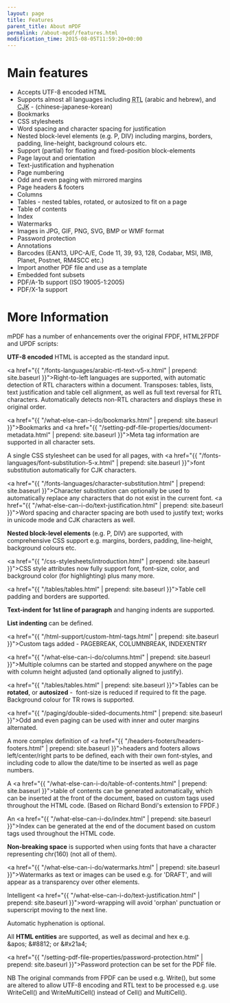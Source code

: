 ```yaml
---
layout: page
title: Features
parent_title: About mPDF
permalink: /about-mpdf/features.html
modification_time: 2015-08-05T11:59:20+00:00
---
```


# Main features

- Accepts UTF-8 encoded HTML
- Supports almost all languages including <acronym title="Right-to-Left document, used for Hebrew and Arabic languages">
  RTL</acronym> (arabic and hebrew), and <acronym title="Chinese-Japanese-Korean languages">
  CJK</acronym> - (chinese-japanese-korean)
- Bookmarks
- CSS stylesheets
- Word spacing and character spacing for justification
- Nested block-level elements (e.g. P, DIV) including margins, borders, padding, line-height, background colours etc.
- Support (partial) for floating and fixed-position block-elements
- Page layout and orientation
- Text-justification and hyphenation
- Page numbering
- Odd and even paging with mirrored margins
- Page headers &amp; footers
- Columns
- Tables - nested tables, rotated, or autosized to fit on a page
- Table of contents
- Index
- Watermarks
- Images in JPG, GIF, PNG, SVG, BMP or WMF format
- Password protection
- Annotations
- Barcodes (EAN13, UPC-A/E, Code 11, 39, 93, 128, Codabar, MSI, IMB, Planet, Postnet, RM4SCC etc.)
- Import another PDF file and use as a template
- Embedded font subsets
- PDF/A-1b support (ISO 19005-1:2005)
- PDF/X-1a support

# More Information

mPDF has a number of enhancements over the original FPDF, HTML2FPDF and UPDF scripts:

**UTF-8 encoded** HTML is accepted as the standard input.

<a href="{{ "/fonts-languages/arabic-rtl-text-v5-x.html" | prepend: site.baseurl }}">Right-to-left languages</a> are supported,
with automatic detection of RTL characters within a document. Transposes: tables, lists, text justification and table cell
alignment, as well as full text reversal for RTL characters. Automatically detects non-RTL characters and displays these in
original order.

<a href="{{ "/what-else-can-i-do/bookmarks.html" | prepend: site.baseurl }}">Bookmarks</a> and
<a href="{{ "/setting-pdf-file-properties/document-metadata.html" | prepend: site.baseurl }}">Meta tag information</a>
are supported in all character sets.

A single CSS stylesheet can be used for all pages, with
<a href="{{ "/fonts-languages/font-substitution-5-x.html" | prepend: site.baseurl }}">font substitution</a> automatically
for CJK characters.

<a href="{{ "/fonts-languages/character-substitution.html" | prepend: site.baseurl }}">Character substitution</a>
can optionally be used to automatically replace any characters that do not exist in the current font.
<a href="{{ "/what-else-can-i-do/text-justification.html" | prepend: site.baseurl }}">Word spacing and character
	spacing</a> are both used to justify text; works in unicode mode and CJK characters as well.

**Nested block-level elements** (e.g. P, DIV) are supported, with comprehensive CSS support e.g. margins, borders,
padding, line-height, background colours etc.

<a href="{{ "/css-stylesheets/introduction.html" | prepend: site.baseurl }}">CSS style attributes</a> now fully support
font, font-size, color, and background color (for highlighting) plus many more.

<a href="{{ "/tables/tables.html" | prepend: site.baseurl }}">Table</a> cell padding and borders are supported.

**Text-indent for 1st line of paragraph** and hanging indents are supported.

**List indenting** can be defined.

<a href="{{ "/html-support/custom-html-tags.html" | prepend: site.baseurl }}">Custom tags</a> added - PAGEBREAK,
COLUMNBREAK, INDEXENTRY

<a href="{{ "/what-else-can-i-do/columns.html" | prepend: site.baseurl }}">Multiple columns</a> can be started
and stopped anywhere on the page with column height adjusted (and optionally aligned to justify).

<a href="{{ "/tables/tables.html" | prepend: site.baseurl }}">Tables</a> can be **rotated**, or **autosized** - 
font-size is reduced if required to fit the page. Background colour for TR rows is supported.

<a href="{{ "/paging/double-sided-documents.html" | prepend: site.baseurl }}">Odd and even paging</a> can be used
with inner and outer margins alternated.

A more complex definition of <a href="{{ "/headers-footers/headers-footers.html" | prepend: site.baseurl }}">headers
and footers</a> allows left/center/right parts to be defined, each with their own font-styles, and including code to
allow the date/time to be inserted as well as page numbers.

A <a href="{{ "/what-else-can-i-do/table-of-contents.html" | prepend: site.baseurl }}">table of contents</a> can be
generated automatically, which can be inserted at the front of the document, based on custom tags used throughout
the HTML code. (Based on Richard Bondi's extension to FPDF.)

An <a href="{{ "/what-else-can-i-do/index.html" | prepend: site.baseurl }}">Index</a> can be generated at the end
of the document based on custom tags used throughout the HTML code.

**Non-breaking space** is supported when using fonts that have a character representing chr(160) (not all of them). 

<a href="{{ "/what-else-can-i-do/watermarks.html" | prepend: site.baseurl }}">Watermarks</a> as text or images can be
used e.g. for 'DRAFT', and will appear as a transparency over other elements.

Intelligent <a href="{{ "/what-else-can-i-do/text-justification.html" | prepend: site.baseurl }}">word-wrapping</a>
will avoid 'orphan' punctuation or superscript moving to the next line.

Automatic hyphenation is optional.

All **HTML entities** are supported, as well as decimal and hex e.g. &amp;apos; &amp;#8812; or &amp;#x21a4;

<a href="{{ "/setting-pdf-file-properties/password-protection.html" | prepend: site.baseurl }}">Password protection</a>
can be set for the PDF file.

NB The original commands from FPDF can be used e.g. Write(), but some are altered to allow UTF-8 encoding and RTL text
to be processed e.g. use WriteCell() and WriteMultiCell() instead of Cell() and MultiCell().

